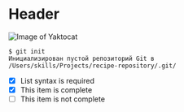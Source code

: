 # Header

![Image of Yaktocat](https://octodex.github.com/images/yaktocat.png)

```
$ git init
Инициализирован пустой репозиторий Git в /Users/skills/Projects/recipe-repository/.git/
```

- [x] List syntax is required
- [x] This item is complete
- [ ] This item is not complete
